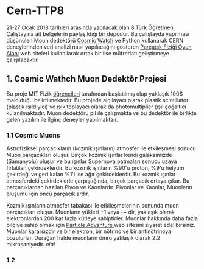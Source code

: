 # Cern-TTP8
21-27 Ocak 2018 tarihleri arasında yapılacak olan 8.Türk Öğretmen Çalıştayına ait belgelerin paylaşıldığı bir depodur. Bu çalıştayda yapılması düşünülen Moun dedektörü [Cosmic Watch](http://www.cosmicwatch.lns.mit.edu)  ve Python kullanarak CERN deneylerinden veri analizi nasıl yapılacağını gösteren [Parçacık Fiziği Oyun Alanı](http://particle-physics-playground.github.io) web siteleri kullanılarak ortak bir lise müfredatı geliştirmeye çalışılacaktır. 

## 1. Cosmic Wathch Muon Dedektör Projesi 
Bu proje MIT Fizik [öğrencileri](http://www.cosmicwatch.lns.mit.edu/about#people) tarafından başlatılmış olup yaklaşık 100$ malolduğu belirtilmektedir. Bu projede algılayacı olarak plastik scintillator (plastik ışıldıyıcı) ve ışık toplayacı olarak da  photomultiplier (ışıl çoğaltıcı kulanılmaktadır. Muon dedektörü pil ile çalışmakta ve bu dedektör ile birlikte gelen yazılım ile ilginç deneyler yapılmaktaır. 
### 1.1 Cosmic Muons
Astrofiziksel parçacıkların (kozmik ışınların) atmosfer ile etkileşmesi sonucu Muon parçacıkları oluşur. Birçok kozmik ışınlar kendi galaksimizde (Samanyolu) oluşur ve bu ışınlar Supernova patmaları sonucu uzaya fırlatılan çekirdeklerdir. Bu kozmik ışınların %90'u proton, %9'u helyum çekirdeği ve geri kalan %1'i ise ağır çekirdeklerdir. Bu kozmik ışınlar atmosferdeki çekirdeklerle çarpıştığında, birçok parçacık ortaya çıkar. Bu parçacıklardan bazıları Piyon ve Kaonlardır. Piyonlar ve Kaonlar, Muonların oluşumu için öncü parçacıklardır. 

Kozmik ışınların atmosfer tabakası ile etkileşmelerinin sonunda muon parçacıkları oluşur. Muonların yükleri +1 veya -+ dir, yaklaşık olarak elektronlardan 200 kat fazla kütleye sahiptirler. Muonlar hakkında daha fazla bilgiye sahip olmak için [Particle Advanture ](http://www.particleadventure.org) web sitesini ziyaret edelibirsiniz. Muonlar kararsızdır ve bir elektron, bir nötrino ve bir antinötrinoya bozulurlar. Durağan halde muonların ömrü yaklaşık olarak 2.2 mikrosaniyedir. $eiai$

### 1.2 





